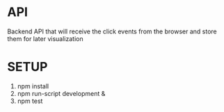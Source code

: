 # API

Backend API that will receive the click events from the browser and store them for later visualization

# SETUP

1. npm install
2. npm run-script development &
3. npm test
